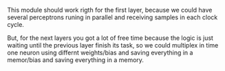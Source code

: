 This module should work rigth for the first layer, because we could
have several perceptrons runing in parallel and receiving samples
in each clock cycle.

But, for the next layers you got a lot of free time because the 
logic is just waiting until the previous layer finish its task, 
so we could multiplex in time one neuron using differnt weights/bias
and saving everything in a memor/bias
and saving everything in a memory.
